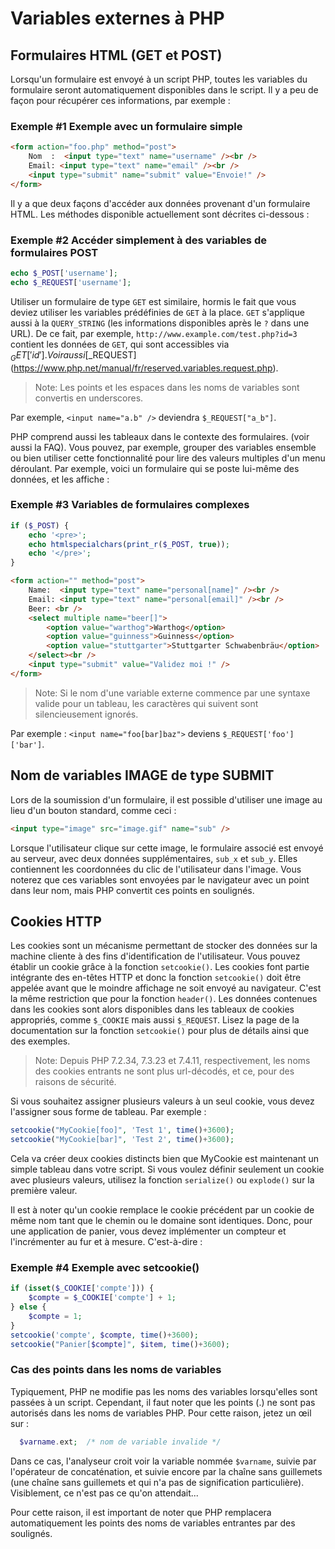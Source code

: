 # Variables externes à PHP

## Formulaires HTML (GET et POST)

Lorsqu'un formulaire est envoyé à un script PHP, toutes les variables du formulaire seront automatiquement disponibles dans le script. Il y a peu de façon pour récupérer ces informations, par exemple :

### Exemple #1 Exemple avec un formulaire simple

```html
<form action="foo.php" method="post">
    Nom  :  <input type="text" name="username" /><br />
    Email: <input type="text" name="email" /><br />
    <input type="submit" name="submit" value="Envoie!" />
</form>
```

Il y a que deux façons d'accéder aux données provenant d'un formulaire HTML. Les méthodes disponible actuellement sont décrites ci-dessous :

### Exemple #2 Accéder simplement à des variables de formulaires POST

```php
echo $_POST['username'];
echo $_REQUEST['username'];
```

Utiliser un formulaire de type `GET` est similaire, hormis le fait que vous deviez utiliser les variables prédéfinies de `GET` à la place. `GET` s'applique aussi à la `QUERY_STRING` (les informations disponibles après le `?` dans une URL). De ce fait, par exemple, `http://www.example.com/test.php?id=3` contient les données de `GET`, qui sont accessibles via $_GET['id']. Voir aussi [$_REQUEST](https://www.php.net/manual/fr/reserved.variables.request.php).

>Note: Les points et les espaces dans les noms de variables sont convertis en underscores. 

Par exemple, `<input name="a.b" />` deviendra `$_REQUEST["a_b"]`.

PHP comprend aussi les tableaux dans le contexte des formulaires. (voir aussi la FAQ). Vous pouvez, par exemple, grouper des variables ensemble ou bien utiliser cette fonctionnalité pour lire des valeurs multiples d'un menu déroulant. Par exemple, voici un formulaire qui se poste lui-même des données, et les affiche :

### Exemple #3 Variables de formulaires complexes

```php
if ($_POST) {
    echo '<pre>';
    echo htmlspecialchars(print_r($_POST, true));
    echo '</pre>';
}
```

```html
<form action="" method="post">
    Name:  <input type="text" name="personal[name]" /><br />
    Email: <input type="text" name="personal[email]" /><br />
    Beer: <br />
    <select multiple name="beer[]">
        <option value="warthog">Warthog</option>
        <option value="guinness">Guinness</option>
        <option value="stuttgarter">Stuttgarter Schwabenbräu</option>
    </select><br />
    <input type="submit" value="Validez moi !" />
</form>
```

> Note: Si le nom d'une variable externe commence par une syntaxe valide pour un tableau, les caractères qui suivent sont silencieusement ignorés.

Par exemple : `<input name="foo[bar]baz">` deviens `$_REQUEST['foo']['bar']`.

## Nom de variables IMAGE de type SUBMIT

Lors de la soumission d'un formulaire, il est possible d'utiliser une image au lieu d'un bouton standard, comme ceci :

```html
<input type="image" src="image.gif" name="sub" />
```

Lorsque l'utilisateur clique sur cette image, le formulaire associé est envoyé au serveur, avec deux données supplémentaires, `sub_x` et `sub_y`. Elles contiennent les coordonnées du clic de l'utilisateur dans l'image. Vous noterez que ces variables sont envoyées par le navigateur avec un point dans leur nom, mais PHP convertit ces points en soulignés.

## Cookies HTTP

Les cookies sont un mécanisme permettant de stocker des données sur la machine cliente à des fins d'identification de l'utilisateur. Vous pouvez établir un cookie grâce à la fonction `setcookie()`. Les cookies font partie intégrante des en-têtes HTTP et donc la fonction `setcookie()` doit être appelée avant que le moindre affichage ne soit envoyé au navigateur. C'est la même restriction que pour la fonction `header()`. Les données contenues dans les cookies sont alors disponibles dans les tableaux de cookies appropriés, comme `$_COOKIE` mais aussi `$_REQUEST`. Lisez la page de la documentation sur la fonction `setcookie()` pour plus de détails ainsi que des exemples.

> Note: Depuis PHP 7.2.34, 7.3.23 et 7.4.11, respectivement, les noms des cookies entrants ne sont plus url-décodés, et ce, pour des raisons de sécurité.

Si vous souhaitez assigner plusieurs valeurs à un seul cookie, vous devez l'assigner sous forme de tableau. Par exemple :

```php
setcookie("MyCookie[foo]", 'Test 1', time()+3600);
setcookie("MyCookie[bar]", 'Test 2', time()+3600);
```

Cela va créer deux cookies distincts bien que MyCookie est maintenant un simple tableau dans votre script. Si vous voulez définir seulement un cookie avec plusieurs valeurs, utilisez la fonction `serialize()` ou `explode()` sur la première valeur.

Il est à noter qu'un cookie remplace le cookie précédent par un cookie de même nom tant que le chemin ou le domaine sont identiques. Donc, pour une application de panier, vous devez implémenter un compteur et l'incrémenter au fur et à mesure. C'est-à-dire :

### Exemple #4 Exemple avec setcookie()

```php
if (isset($_COOKIE['compte'])) {
    $compte = $_COOKIE['compte'] + 1;
} else {
    $compte = 1;
}
setcookie('compte', $compte, time()+3600);
setcookie("Panier[$compte]", $item, time()+3600);
```

### Cas des points dans les noms de variables

Typiquement, PHP ne modifie pas les noms des variables lorsqu'elles sont passées à un script. Cependant, il faut noter que les points (.) ne sont pas autorisés dans les noms de variables PHP. Pour cette raison, jetez un œil sur :

```php
  $varname.ext;  /* nom de variable invalide */
```

Dans ce cas, l'analyseur croit voir la variable nommée `$varname`, suivie par l'opérateur de concaténation, et suivie encore par la chaîne sans guillemets (une chaîne sans guillemets et qui n'a pas de signification particulière). Visiblement, ce n'est pas ce qu'on attendait...

Pour cette raison, il est important de noter que PHP remplacera automatiquement les points des noms de variables entrantes par des soulignés.
